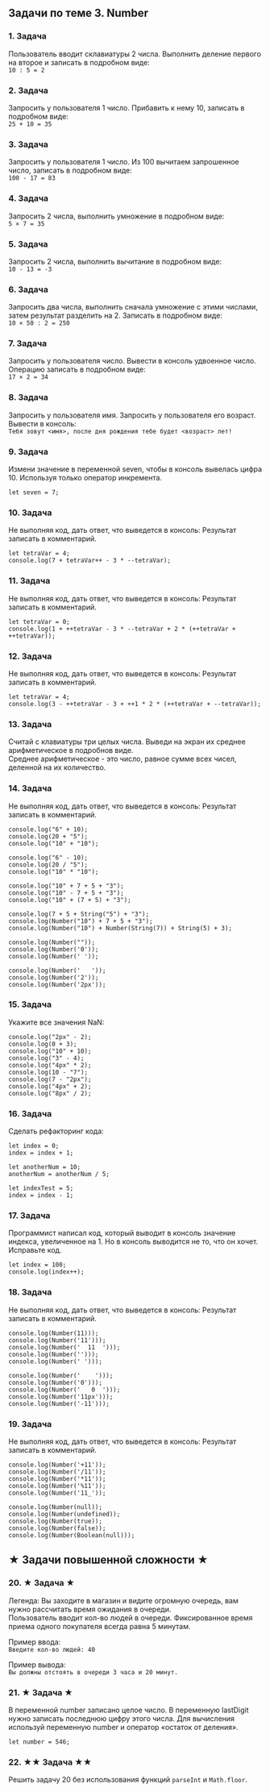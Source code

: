 ## Задачи по теме 3. Number ##

### 1. Задача 
Пользователь вводит склавиатуры 2 числа.
Выполнить деление первого на второе и записать в подробном виде: <br>
`10 : 5 = 2`


### 2. Задача 
Запросить у пользователя 1 число. 
Прибавить к нему 10, записать в подробном виде: <br>
`25 + 10 = 35`


### 3. Задача 
Запросить у пользователя 1 число. 
Из 100 вычитаем запрошенное число, записать в подробном виде: <br>
`100 - 17 = 83`


### 4. Задача 
Запросить 2 числа, выполнить умножение в подробном виде: <br>
`5 × 7 = 35`

### 5. Задача 
Запросить 2 числа, выполнить вычитание в подробном виде: <br>
`10 - 13 = -3`


### 6. Задача 
Запросить два числа, выполнить сначала умножение с этими числами, затем результат разделить на 2.
Записать в подробном виде: <br>
`10 × 50 : 2 = 250`


### 7. Задача 
Запросить у пользователя число. Вывести в консоль удвоенное число.
Операцию записать в подробном виде: <br>
`17 × 2 = 34`


### 8. Задача
Запросить у пользователя имя. 
Запросить у пользователя его возраст.
Вывести в консоль: <br>
`Тебя зовут <имя>, после дня рождения тебе будет <возраст> лет!`


### 9. Задача
Измени значение в переменной seven, чтобы в консоль вывелась цифра 10.
Используя только оператор инкремента.

```
let seven = 7;
```


### 10. Задача
Не выполняя код, дать ответ, что выведется в консоль:
Результат записать в комментарий.

```
let tetraVar = 4;
console.log(7 + tetraVar++ - 3 * --tetraVar);
```


### 11. Задача
Не выполняя код, дать ответ, что выведется в консоль:
Результат записать в комментарий.

```
let tetraVar = 0;
console.log(1 + ++tetraVar - 3 * --tetraVar + 2 * (++tetraVar + ++tetraVar));
```


### 12. Задача
Не выполняя код, дать ответ, что выведется в консоль:
Результат записать в комментарий.

```
let tetraVar = 4;
console.log(3 - ++tetraVar - 3 + ++1 * 2 * (++tetraVar + --tetraVar));
```

### 13. Задача 
Считай с клавиатуры три целых числа.
Выведи на экран их среднее арифметическое в подробнов виде. <br>
Среднее арифметическое - это число, равное сумме всех чисел, деленной на их количество.


### 14. Задача 
Не выполняя код, дать ответ, что выведется в консоль:
Результат записать в комментарий.

```
console.log("6" + 10);
console.log(20 + "5");
console.log("10" + "10");

console.log("6" - 10);
console.log(20 / "5");
console.log("10" * "10");

console.log("10" + 7 + 5 + "3");
console.log("10" - 7 + 5 + "3");
console.log("10" + (7 + 5) + "3");

console.log(7 + 5 + String("5") + "3");
console.log(Number("10") + 7 + 5 + "3");
console.log(Number("10") + Number(String(7)) + String(5) + 3);

console.log(Number(""));
console.log(Number('0'));
console.log(Number(' '));

console.log(Number('   '));
console.log(Number('2'));
console.log(Number('2px'));
```

### 15. Задача 
Укажите все значения NaN:

```
console.log("2px" - 2);
console.log(0 + 3);
console.log("10" + 10);
console.log("3" - 4);
console.log("4px" * 2);
console.log(10 - "7");
console.log(7 - "2px");
console.log("4px" + 2);
console.log("8px" / 2);
```

### 16. Задача 
Сделать рефакторинг кода:

```
let index = 0;
index = index + 1;

let anotherNum = 10;
anotherNum = anotherNum / 5;

let indexTest = 5;
index = index - 1;
```

### 17. Задача 
Программист написал код, который выводит в консоль значение индекса, увеличенное на 1. Но в консоль выводится не то, что он хочет. Исправьте код.

```
let index = 100;
console.log(index++);
```

### 18. Задача
Не выполняя код, дать ответ, что выведется в консоль:
Результат записать в комментарий.

```
console.log(Number(11)));
console.log(Number('11')));
console.log(Number('  11  ')));
console.log(Number('')));
console.log(Number(' ')));

console.log(Number('    ')));
console.log(Number('0')));
console.log(Number('   0  ')));
console.log(Number('11px')));
console.log(Number('-11')));
```

### 19. Задача
Не выполняя код, дать ответ, что выведется в консоль:
Результат записать в комментарий.

```
console.log(Number('+11'));
console.log(Number('/11'));
console.log(Number('*11'));
console.log(Number('%11'));
console.log(Number('11_'));

console.log(Number(null));
console.log(Number(undefined));
console.log(Number(true));
console.log(Number(false));
console.log(Number(Boolean(null)));
```

## ★ Задачи повышенной сложности ★ ##

### 20. ★ Задача ★
Легенда: Вы заходите в магазин и видите огромную очередь, вам нужно рассчитать время ожидания в очереди.
<br>
Пользователь вводит кол-во людей в очереди.
Фиксированное время приема одного покупателя всегда равна 5 минутам.

Пример ввода: <br>
`Введите кол-во людей: 40`

Пример вывода: <br> 
`Вы должны отстоять в очереди 3 часа и 20 минут.`


### 21. ★ Задача ★
В переменной number записано целое число.
В переменную lastDigit нужно записать последнюю цифру этого числа.
Для вычисления используй переменную number и оператор «остаток от деления».

```
let number = 546;
```

### 22. ★★ Задача ★★
Решить задачу 20 без использования функций `parseInt` и `Math.floor`.
